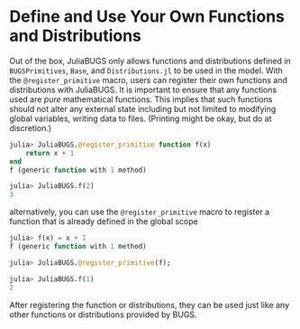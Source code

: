 # Define and Use Your Own Functions and Distributions

Out of the box, JuliaBUGS only allows functions and distributions defined in `BUGSPrimitives`, `Base`, and `Distributions.jl` to be used in the model.
With the `@register_primitive` macro, users can register their own functions and distributions with JuliaBUGS.
It is important to ensure that any functions used are _pure_ mathematical functions.
This implies that such functions should not alter any external state including but not limited to modifying global variables, writing data to files. (Printing might be okay, but do at discretion.)

```julia
julia> JuliaBUGS.@register_primitive function f(x)
    return x + 1
end
f (generic function with 1 method)

julia> JuliaBUGS.f(2)
3
```

alternatively, you can use the `@register_primitive` macro to register a function that is already defined in the global scope

```julia
julia> f(x) = x + 1
f (generic function with 1 method)

julia> JuliaBUGS.@register_primitive(f);

julia> JuliaBUGS.f(1)
2
```

After registering the function or distributions, they can be used just like any other functions or distributions provided by BUGS.
